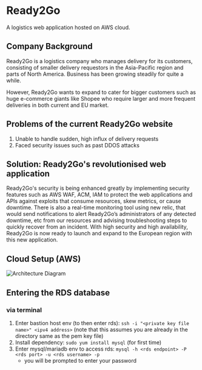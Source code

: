 # Ready2Go 
A logistics web application hosted on AWS cloud.

## Company Background
Ready2Go is a logistics company who  manages delivery for its customers,  consisting of smaller delivery requestors  in the Asia-Pacific region and parts of  North America. Business has been growing  steadily for quite a while.

However, Ready2Go wants to expand to cater for  bigger customers such as huge e-commerce giants  like Shopee who require larger and more frequent  deliveries in both current and EU market.

## Problems of the current Ready2Go website
1. Unable to handle sudden, high influx of  delivery requests
2. Faced security issues such as past DDOS  attacks

## Solution: Ready2Go's revolutionised web application
Ready2Go's security is being enhanced greatly by implementing security features such as AWS WAF, ACM, IAM to protect the web applications and APIs against exploits that consume resources, skew metrics, or cause downtime. There is also a real-time monitoring tool using new relic, that would send notifications to alert Ready2Go’s administrators of any detected downtime, etc from our resources and advising troubleshooting steps to quickly recover from an incident. With high security and high availability, Ready2Go is now ready to launch and expand to the European region with this new application.

## Cloud Setup (AWS)
![Architecture Diagram](https://i.imgur.com/27ZCWMM.png)
    
## Entering the RDS database
### via terminal
1. Enter bastion host env (to then enter rds): `ssh -i "<private key file name>" <ipv4 address>` (note that this assumes you are already in the directory same as the pem key file)
2. Install dependency: `sudo yum install mysql` (for first time)
3. Enter mysql/mariadb env to access rds: `mysql -h <rds endpoint> -P <rds port> -u <rds username> -p`
    - you will be prompted to enter your password

